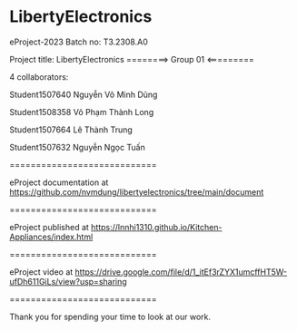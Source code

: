 LibertyElectronics
============================

eProject-2023 Batch no: T3.2308.A0

Project title: LibertyElectronics
========> Group 01 <=========

4 collaborators:

Student1507640	Nguyễn Võ Minh Dũng

Student1508358	Võ Phạm Thành Long

Student1507664	Lê Thành Trung	

Student1507632	Nguyễn Ngọc Tuấn

============================

eProject documentation at https://github.com/nvmdung/libertyelectronics/tree/main/document

============================

eProject published at https://lnnhi1310.github.io/Kitchen-Appliances/index.html

============================

eProject video at https://drive.google.com/file/d/1_itEf3rZYX1umcffHT5W-ufDh611GiLs/view?usp=sharing

============================


Thank you for spending your time to look at our work.

